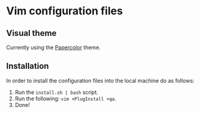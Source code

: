# Vim configuration files

## Visual theme

Currently using the [Papercolor](https://github.com/NLKNguyen/papercolor-theme) theme.


## Installation

In order to install the configuration files into the local machine do as follows:

1. Run the `install.sh | bash` script.
2. Run the following: `vim +PlugInstall +qa`.
3. Done!

